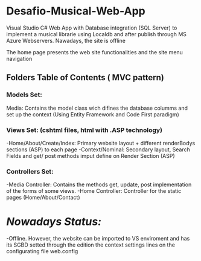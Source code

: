 # Desafio-Musical-Web-App

Visual Studio C# Web App with Database integration (SQL Server) to implement a musical librarie using Localdb and after publish through MS Azure Webservers. Nawadays, the site is offline 

The home page presents the web site functionalities and the site menu navigation

## Folders Table of Contents ( MVC pattern)

  ### Models Set: 
  
   Media: Contains the model class wich difines the database columms and set up the context (Using Entity Framework and Code First paradigm)
   
  ### Views Set: (cshtml files, html with .ASP technology)
  
   -Home/About/Create/Index: Primary website layout  + different renderBodys sections (ASP) to each page 
   -Context/Nominal: Secondary layout, Search Fields and get/ post methods imput define on Render Section (ASP)
   
  ### Controllers Set:
 
   -Media Controller: Contains the methods get, update, post implementation of the forms of some views. 
   -Home Controller: Controller for the static pages (Home/About/Contact)
   

# _Nowadays Status:_ 
   
   -Offline. However, the website can be imported to VS enviroment and has its SGBD setted through the edition the context settings lines on the configurating file web.config
